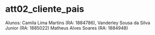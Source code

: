 # att02_cliente_pais

Alunos: Camila Lima Martins (RA: 1884786),
        Vanderley Sousa da Silva Junior (RA: 1885022)
        Matheus Alves Soares (RA: 1884948)
